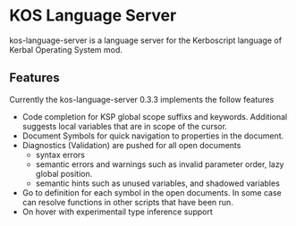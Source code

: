 # KOS Language Server

kos-language-server is a language server for the Kerboscript language of Kerbal Operating System mod.

## Features
Currently the kos-language-server 0.3.3 implements the follow features
- Code completion for KSP global scope suffixs and keywords. Additional suggests local variables that are in scope of the cursor.
- Document Symbols for quick navigation to properties in the document.
- Diagnostics (Validation) are pushed for all open documents
  - syntax errors
  - semantic errors and warnings such as invalid parameter order, lazy global position.
  - semantic hints such as unused variables, and shadowed variables
- Go to definition for each symbol in the open documents. In some case can resolve functions in other scripts that have been run.
- On hover with experimentail type inference support